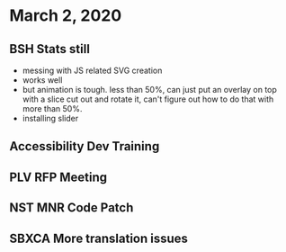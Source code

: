 # March 2, 2020

## BSH Stats still
- messing with JS related SVG creation
- works well
- but animation is tough. less than 50%, can just put an overlay on top with a slice cut out and rotate it, can't figure out how to do that with more than 50%.
- installing slider

## Accessibility Dev Training

## PLV RFP Meeting

## NST MNR Code Patch

## SBXCA More translation issues